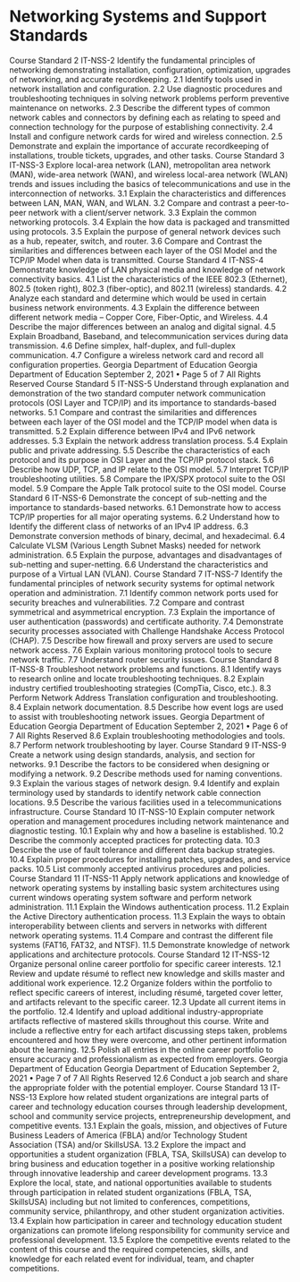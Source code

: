# Networking Systems and Support Standards
Course Standard 2
IT-NSS-2
Identify the fundamental principles of networking demonstrating installation, configuration,
optimization, upgrades of networking, and accurate recordkeeping.
2.1 Identify tools used in network installation and configuration.
2.2 Use diagnostic procedures and troubleshooting techniques in solving network problems
perform preventive maintenance on networks.
2.3 Describe the different types of common network cables and connectors by defining each as
relating to speed and connection technology for the purpose of establishing connectivity.
2.4 Install and configure network cards for wired and wireless connection.
2.5 Demonstrate and explain the importance of accurate recordkeeping of installations, trouble
tickets, upgrades, and other tasks.
Course Standard 3
IT-NSS-3
Explore local-area network (LAN), metropolitan area network (MAN), wide-area network
(WAN), and wireless local-area network (WLAN) trends and issues including the basics of
telecommunications and use in the interconnection of networks.
3.1 Explain the characteristics and differences between LAN, MAN, WAN, and WLAN.
3.2 Compare and contrast a peer-to-peer network with a client/server network.
3.3 Explain the common networking protocols.
3.4 Explain the how data is packaged and transmitted using protocols.
3.5 Explain the purpose of general network devices such as a hub, repeater, switch, and router.
3.6 Compare and Contrast the similarities and differences between each layer of the OSI
Model and the TCP/IP Model when data is transmitted.
Course Standard 4
IT-NSS-4
Demonstrate knowledge of LAN physical media and knowledge of network connectivity
basics.
4.1 List the characteristics of the IEEE 802.3 (Ethernet), 802.5 (token right), 802.3 (fiber-optic),
and 802.11 (wireless) standards.
4.2 Analyze each standard and determine which would be used in certain business network
environments.
4.3 Explain the difference between different network media – Copper Core, Fiber-Optic, and
Wireless.
4.4 Describe the major differences between an analog and digital signal.
4.5 Explain Broadband, Baseband, and telecommunication services during data transmission.
4.6 Define simplex, half-duplex, and full-duplex communication.
4.7 Configure a wireless network card and record all configuration properties.
Georgia Department of Education
Georgia Department of Education
September 2, 2021 • Page 5 of 7
All Rights Reserved
Course Standard 5
IT-NSS-5
Understand through explanation and demonstration of the two standard computer network
communication protocols (OSI Layer and TCP/IP) and its importance to standards-based
networks.
5.1 Compare and contrast the similarities and differences between each layer of the OSI model
and the TCP/IP model when data is transmitted.
5.2 Explain difference between IPv4 and IPv6 network addresses.
5.3 Explain the network address translation process.
5.4 Explain public and private addressing.
5.5 Describe the characteristics of each protocol and its purpose in OSI Layer and the TCP/IP
protocol stack.
5.6 Describe how UDP, TCP, and IP relate to the OSI model.
5.7 Interpret TCP/IP troubleshooting utilities.
5.8 Compare the IPX/SPX protocol suite to the OSI model.
5.9 Compare the Apple Talk protocol suite to the OSI model.
Course Standard 6
IT-NSS-6
Demonstrate the concept of sub-netting and the importance to standards-based networks.
6.1 Demonstrate how to access TCP/IP properties for all major operating systems.
6.2 Understand how to Identify the different class of networks of an IPv4 IP address.
6.3 Demonstrate conversion methods of binary, decimal, and hexadecimal.
6.4 Calculate VLSM (Various Length Subnet Masks) needed for network administration.
6.5 Explain the purpose, advantages and disadvantages of sub-netting and super-netting.
6.6 Understand the characteristics and purpose of a Virtual LAN (VLAN).
Course Standard 7
IT-NSS-7
Identify the fundamental principles of network security systems for optimal network
operation and administration.
7.1 Identify common network ports used for security breaches and vulnerabilities.
7.2 Compare and contrast symmetrical and asymmetrical encryption.
7.3 Explain the importance of user authentication (passwords) and certificate authority.
7.4 Demonstrate security processes associated with Challenge Handshake Access Protocol
(CHAP).
7.5 Describe how firewall and proxy servers are used to secure network access.
7.6 Explain various monitoring protocol tools to secure network traffic.
7.7 Understand router security issues.
Course Standard 8
IT-NSS-8
Troubleshoot network problems and functions.
8.1 Identify ways to research online and locate troubleshooting techniques.
8.2 Explain industry certified troubleshooting strategies (CompTia, Cisco, etc.).
8.3 Perform Network Address Translation configuration and troubleshooting.
8.4 Explain network documentation.
8.5 Describe how event logs are used to assist with troubleshooting network issues.
Georgia Department of Education
Georgia Department of Education
September 2, 2021 • Page 6 of 7
All Rights Reserved
8.6 Explain troubleshooting methodologies and tools.
8.7 Perform network troubleshooting by layer.
Course Standard 9
IT-NSS-9
Create a network using design standards, analysis, and section for networks.
9.1 Describe the factors to be considered when designing or modifying a network.
9.2 Describe methods used for naming conventions.
9.3 Explain the various stages of network design.
9.4 Identify and explain terminology used by standards to identify network cable connection
locations.
9.5 Describe the various facilities used in a telecommunications infrastructure.
Course Standard 10
IT-NSS-10
Explain computer network operation and management procedures including network
maintenance and diagnostic testing.
10.1 Explain why and how a baseline is established.
10.2 Describe the commonly accepted practices for protecting data.
10.3 Describe the use of fault tolerance and different data backup strategies.
10.4 Explain proper procedures for installing patches, upgrades, and service packs.
10.5 List commonly accepted antivirus procedures and policies.
Course Standard 11
IT-NSS-11
Apply network applications and knowledge of network operating systems by installing
basic system architectures using current windows operating system software and perform
network administration.
11.1 Explain the Windows authentication process.
11.2 Explain the Active Directory authentication process.
11.3 Explain the ways to obtain interoperability between clients and servers in networks with
different network operating systems.
11.4 Compare and contrast the different file systems (FAT16, FAT32, and NTSF).
11.5 Demonstrate knowledge of network applications and architecture protocols.
Course Standard 12
IT-NSS-12
Organize personal online career portfolio for specific career interests.
12.1 Review and update résumé to reflect new knowledge and skills master and additional work
experience.
12.2 Organize folders within the portfolio to reflect specific careers of interest, including résumé,
targeted cover letter, and artifacts relevant to the specific career.
12.3 Update all current items in the portfolio.
12.4 Identify and upload additional industry-appropriate artifacts reflective of mastered skills
throughout this course. Write and include a reflective entry for each artifact discussing
steps taken, problems encountered and how they were overcome, and other pertinent
information about the learning.
12.5 Polish all entries in the online career portfolio to ensure accuracy and professionalism as
expected from employers.
Georgia Department of Education
Georgia Department of Education
September 2, 2021 • Page 7 of 7
All Rights Reserved
12.6 Conduct a job search and share the appropriate folder with the potential employer.
Course Standard 13
IT-NSS-13
Explore how related student organizations are integral parts of career and technology
education courses through leadership development, school and community service
projects, entrepreneurship development, and competitive events.
13.1 Explain the goals, mission, and objectives of Future Business Leaders of America (FBLA)
and/or Technology Student Association (TSA) and/or SkillsUSA.
13.2 Explore the impact and opportunities a student organization (FBLA, TSA, SkillsUSA) can
develop to bring business and education together in a positive working relationship through
innovative leadership and career development programs.
13.3 Explore the local, state, and national opportunities available to students through participation
in related student organizations (FBLA, TSA, SkillsUSA) including but not limited to
conferences, competitions, community service, philanthropy, and other student organization
activities.
13.4 Explain how participation in career and technology education student organizations can
promote lifelong responsibility for community service and professional development.
13.5 Explore the competitive events related to the content of this course and the required
competencies, skills, and knowledge for each related event for individual, team, and chapter
competitions.

